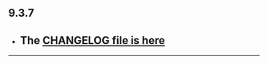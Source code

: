 ## 9.3.7

- ## The [CHANGELOG file is here](https://flutter-sound.canardoux.xyz/changelog.html)

-----------------------------------------------------------------------------------------------------------------------------------
